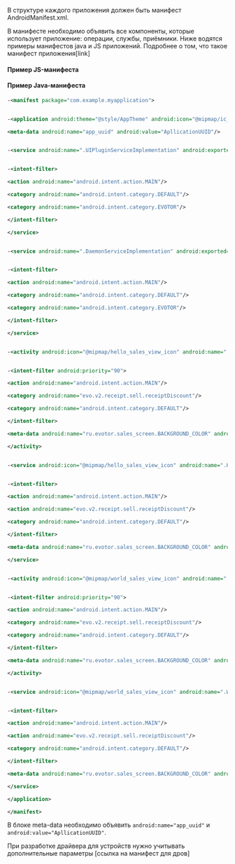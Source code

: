 В структуре каждого приложения должен быть манифест AndroidManifest.xml. 

В манифесте необходимо объявить все компоненты, которые использует приложение: операции, службы, приёмники. 
Ниже водятся примеры манифестов java и JS приложений. 
Подробнее о том, что такое манифест приложения[link]

#### Пример JS-манифеста
#### Пример Java-манифеста


````xml
-<manifest package="com.example.myapplication">


-<application android:theme="@style/AppTheme" android:icon="@mipmap/ic_launcher" android:allowBackup="true" xmlns:android="http://schemas.android.com/apk/res/android">

<meta-data android:name="app_uuid" android:value="ApllicationUUID"/>


-<service android:name=".UIPluginServiceImplementation" android:exported="true" android:enabled="true">


-<intent-filter>

<action android:name="android.intent.action.MAIN"/>

<category android:name="android.intent.category.DEFAULT"/>

<category android:name="android.intent.category.EVOTOR"/>

</intent-filter>

</service>


-<service android:name=".DaemonServiceImplementation" android:exported="true" android:enabled="true">


-<intent-filter>

<action android:name="android.intent.action.MAIN"/>

<category android:name="android.intent.category.DEFAULT"/>

<category android:name="android.intent.category.EVOTOR"/>

</intent-filter>

</service>


-<activity android:icon="@mipmap/hello_sales_view_icon" android:name=".HELLO_SALES_VIEW" android:label="Hello">


-<intent-filter android:priority="90">

<action android:name="android.intent.action.MAIN"/>

<category android:name="evo.v2.receipt.sell.receiptDiscount"/>

<category android:name="android.intent.category.DEFAULT"/>

</intent-filter>

<meta-data android:name="ru.evotor.sales_screen.BACKGROUND_COLOR" android:value="@color/hello_sales_view_launcher_color"/>

</activity>


-<service android:icon="@mipmap/hello_sales_view_icon" android:name=".HELLO_SALES_VIEW_SERVICE" android:exported="true" android:enabled="true" android:label="Hello">


-<intent-filter>

<action android:name="android.intent.action.MAIN"/>

<action android:name="evo.v2.receipt.sell.receiptDiscount"/>

<category android:name="android.intent.category.DEFAULT"/>

</intent-filter>

<meta-data android:name="ru.evotor.sales_screen.BACKGROUND_COLOR" android:value="@color/hello_sales_view_launcher_color"/>

</service>


-<activity android:icon="@mipmap/world_sales_view_icon" android:name=".WORLD_SALES_VIEW" android:label="World">


-<intent-filter android:priority="90">

<action android:name="android.intent.action.MAIN"/>

<category android:name="evo.v2.receipt.sell.receiptDiscount"/>

<category android:name="android.intent.category.DEFAULT"/>

</intent-filter>

<meta-data android:name="ru.evotor.sales_screen.BACKGROUND_COLOR" android:value="@color/world_sales_view_launcher_color"/>

</activity>


-<service android:icon="@mipmap/world_sales_view_icon" android:name=".WORLD_SALES_VIEW_SERVICE" android:exported="true" android:enabled="true" android:label="World">


-<intent-filter>

<action android:name="android.intent.action.MAIN"/>

<action android:name="evo.v2.receipt.sell.receiptDiscount"/>

<category android:name="android.intent.category.DEFAULT"/>

</intent-filter>

<meta-data android:name="ru.evotor.sales_screen.BACKGROUND_COLOR" android:value="@color/world_sales_view_launcher_color"/>

</service>

</application>

</manifest>
````


В блоке meta-data необходимо объявить ` android:name="app_uuid" ` и ` android:value="ApllicationUUID" `. 

При разработке драйвера для устройств нужно учитывать дополнительные параметры [ссылка на манифест для дров]
